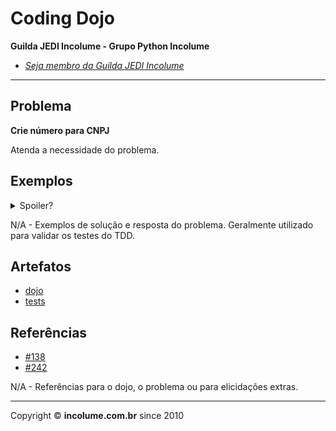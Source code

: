 # Coding Dojo

**Guilda JEDI Incolume - Grupo Python Incolume**

- _[Seja membro da Guilda JEDI Incolume](https://discord.gg/eBNamXVtBW)_

---

## Problema

**Crie número para CNPJ**

Atenda a necessidade do problema.

## Exemplos

<details> 
  <summary>Spoiler?</summary> 
   Considerar em caso de fatoração:

    > modo pythônico
    > sem condicionais 
    > estruturas performáticas
    > redução de complexidade ciclomática 
    > análise assintótica de algoritmos (big O)

</details>

N/A - Exemplos de solução e resposta do problema. Geralmente utilizado para validar os testes do TDD.

## Artefatos

- [dojo](__init__.py)
- [tests](test_20241211.py)


## Referências

- [#138](https://github.com/incolume-jedi/coding-dojo/issues/138)
- [#242](https://github.com/incolume-jedi/coding-dojo/issues/242)


N/A - Referências para o dojo, o problema ou para elicidações extras.

---

Copyright &copy; **incolume.com.br** since 2010